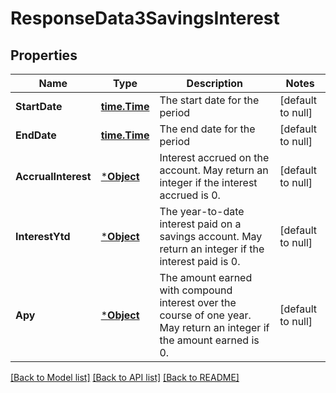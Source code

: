 # ResponseData3SavingsInterest

## Properties
Name | Type | Description | Notes
------------ | ------------- | ------------- | -------------
**StartDate** | [**time.Time**](time.Time.md) | The start date for the period | [default to null]
**EndDate** | [**time.Time**](time.Time.md) | The end date for the period | [default to null]
**AccrualInterest** | [***Object**](.md) | Interest accrued on the account. May return an integer if the interest accrued is 0. | [default to null]
**InterestYtd** | [***Object**](.md) | The year-to-date interest paid on a savings account. May return an integer if the interest paid is 0. | [default to null]
**Apy** | [***Object**](.md) | The amount earned with compound interest over the course of one year. May return an integer if the amount earned is 0. | [default to null]

[[Back to Model list]](../README.md#documentation-for-models) [[Back to API list]](../README.md#documentation-for-api-endpoints) [[Back to README]](../README.md)

